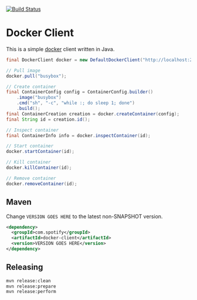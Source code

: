 [![Build Status](https://travis-ci.org/spotify/docker-client.svg)](https://travis-ci.org/spotify/docker-client)

Docker Client
=============

This is a simple [docker](https://github.com/dotcloud/docker) client written in Java.

```java
final DockerClient docker = new DefaultDockerClient("http://localhost:2375");

// Pull image
docker.pull("busybox");

// Create container
final ContainerConfig config = ContainerConfig.builder()
    .image("busybox")
    .cmd("sh", "-c", "while :; do sleep 1; done")
    .build();
final ContainerCreation creation = docker.createContainer(config);
final String id = creation.id();

// Inspect container
final ContainerInfo info = docker.inspectContainer(id);

// Start container
docker.startContainer(id);

// Kill container
docker.killContainer(id);

// Remove container
docker.removeContainer(id);
```

Maven
-----

Change `VERSION GOES HERE` to the latest non-SNAPSHOT version.

```xml
<dependency>
  <groupId>com.spotify</groupId>
  <artifactId>docker-client</artifactId>
  <version>VERSION GOES HERE</version>
</dependency>
```


Releasing
---------

```sh
mvn release:clean
mvn release:prepare
mvn release:perform
```
